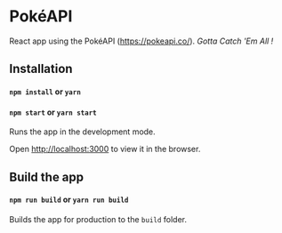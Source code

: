 # PokéAPI

React app using the PokéAPI (https://pokeapi.co/).
_Gotta Catch 'Em All !_

## Installation

#### `npm install` or `yarn`

#### `npm start` or `yarn start`

Runs the app in the development mode.

Open [http://localhost:3000](http://localhost:3000) to view it in the browser.

## Build the app

#### `npm run build` or `yarn run build`

Builds the app for production to the `build` folder.
